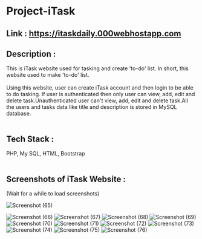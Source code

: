 # Project-iTask
## Link : https://itaskdaily.000webhostapp.com <br/>
## Description :
This is iTask website used for tasking and create 'to-do' list. In short, this website used to make 'to-do' list.<br/><br/>
Using this website, user can create iTask account and then login to be able to do tasking. If user is authenticated then only user can view, add, edit and delete task.Unauthenticated user can't view, add, edit and delete task.All the users and tasks data like title and description is stored in MySQL database.<br/><br/>
## Tech Stack : 
PHP, My SQL, HTML, Bootstrap<br/><br/>
## Screenshots of iTask Website :
(Wait for a while to load screenshots)


![Screenshot (65)](https://github.com/erhariomsaini/Project-iTask/assets/151992853/6218659f-13d0-410f-b9f2-fd27a3d8d04d)

![Screenshot (66)](https://github.com/erhariomsaini/Project-iTask/assets/151992853/4965d6de-0f81-404b-9711-41983a1ccd82)
![Screenshot (67)](https://github.com/erhariomsaini/Project-iTask/assets/151992853/c31726c8-058f-490d-8602-9a06efbd69fc)
![Screenshot (68)](https://github.com/erhariomsaini/Project-iTask/assets/151992853/1c7578bf-0950-4948-b2f6-1ad5f189032e)
![Screenshot (69)](https://github.com/erhariomsaini/Project-iTask/assets/151992853/61695456-087d-4ddd-b7dc-926bdaaf64ba)
![Screenshot (70)](https://github.com/erhariomsaini/Project-iTask/assets/151992853/6f22ffcb-dc02-4745-8d84-6c6ffea1747d)
![Screenshot (71)](https://github.com/erhariomsaini/Project-iTask/assets/151992853/7aee5876-464f-4553-baaf-c9c8c6a0044f)
![Screenshot (72)](https://github.com/erhariomsaini/Project-iTask/assets/151992853/922dad24-80f4-4bd3-acb9-faca5f09d648)
![Screenshot (73)](https://github.com/erhariomsaini/Project-iTask/assets/151992853/0d0b1119-ebd5-48d2-b623-b682118c73fc)
![Screenshot (74)](https://github.com/erhariomsaini/Project-iTask/assets/151992853/ed7a9188-d4c3-42ae-a6da-173820dfe179)
![Screenshot (75)](https://github.com/erhariomsaini/Project-iTask/assets/151992853/7bff6e5c-e301-48bb-add3-e749af365ece)
![Screenshot (76)](https://github.com/erhariomsaini/Project-iTask/assets/151992853/88a3e048-207f-438d-836c-0d2bd478d342)
